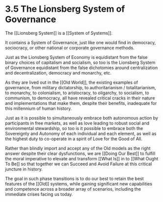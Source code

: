 # 3.5 The Lionsberg System of Governance
The [[Lionsberg System]] is a [[System of Systems]]. 

It contains a System of Governance, just like one would find in democracy, sociocracy, or other national or corporate governance methods.

Just as the Lionsberg System of Economy is equidistant from the false binary choices of capitalism and socialism, so too is the Lionsberg System of Governance equidistant from the false dichotomies around centralization and decentralization, democracy and monarchy, etc.

As they are lived out in the [[Old World]], the existing examples of governance, from military dictatorship, to authoritarianism / totalitarianism, to monarchy, to colonialism, to aristocracy, to oligarchy, to socialism, to communism, to democracy, all have revealed critical cracks in their nature and implementations that make them, despite their benefits, inadequate for this millennium of human history.

Just as it is possible to simultaneously embrace both autonomous action by participants in free markets, as well as love leading to robust social and environmental stewardship, so too is it possible to embrace both the Sovereignty and Autonomy of each individual and each element, as well as the highest duty to co-operate in a spirit of Love for the Good of All.

Rather than blindly import and accept any of the Old models as the right answer despite their clear dysfunctions, we are [[Doing Our Best]] to fulfill the moral imperative to elevate and transform [[What Is]] in to [[What Ought To Be]] so that together we can Succeed and Avoid Failure at this critical juncture in history. 

The goal in such phase transitions is to do our best to retain the best features of the [[Old]] systems, while gaining significant new capabilities and competence across a broader array of scenarios, including the immediate crises facing us today. 
